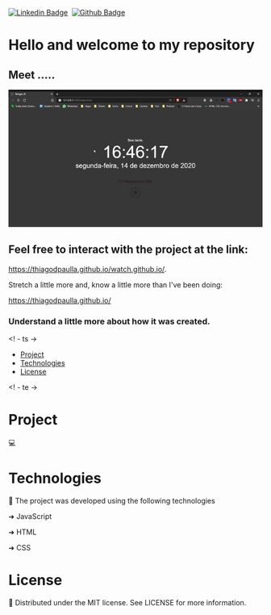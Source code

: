 [![Linkedin Badge](https://img.shields.io/badge/-LinkedIn-blue?style=flat-square&logo=Linkedin&logoColor=white&link=https://www.linkedin.com/in/thiagodepaulla/)](https://www.linkedin.com/in/thiagodepaulla/)   [![Github Badge](https://img.shields.io/badge/-Github-000?style=flat-square&logo=Github&logoColor=white&link=https://github.com/thiagodpaulla)](https://github.com/thiagodpaulla)

# Hello and welcome to my repository
## Meet .....

![](https://github.com/thiagodpaulla/watch.github.io/blob/main/Watch.JS.gif)

## Feel free to interact with the project at the link:

https://thiagodpaulla.github.io/watch.github.io/.

Stretch a little more and, know a little more than I've been doing:

https://thiagodpaulla.github.io/

### Understand a little more about how it was created.

<! - ts ->

  * [Project](#project)
  * [Technologies](#technologies)
  * [License](#license)
  
  <! - te ->

# Project
💻


# Technologies

🚀 The project was developed using the following technologies


➜ JavaScript

➜ HTML

➜ CSS


# License
📂 Distributed under the MIT license. See LICENSE for more information.
